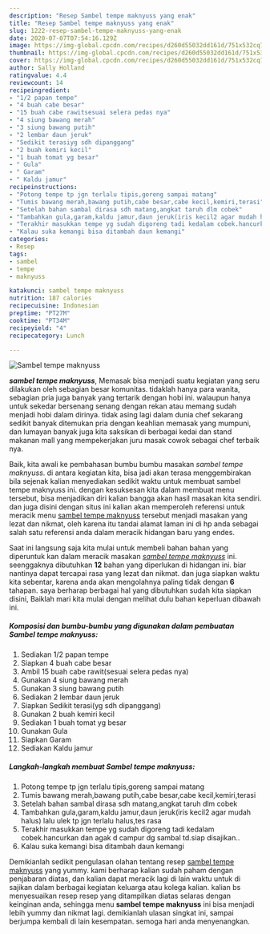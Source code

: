 ```yaml
---
description: "Resep Sambel tempe maknyuss yang enak"
title: "Resep Sambel tempe maknyuss yang enak"
slug: 1222-resep-sambel-tempe-maknyuss-yang-enak
date: 2020-07-07T07:54:16.129Z
image: https://img-global.cpcdn.com/recipes/d260d55032dd161d/751x532cq70/sambel-tempe-maknyuss-foto-resep-utama.jpg
thumbnail: https://img-global.cpcdn.com/recipes/d260d55032dd161d/751x532cq70/sambel-tempe-maknyuss-foto-resep-utama.jpg
cover: https://img-global.cpcdn.com/recipes/d260d55032dd161d/751x532cq70/sambel-tempe-maknyuss-foto-resep-utama.jpg
author: Sally Holland
ratingvalue: 4.4
reviewcount: 14
recipeingredient:
- "1/2 papan tempe"
- "4 buah cabe besar"
- "15 buah cabe rawitsesuai selera pedas nya"
- "4 siung bawang merah"
- "3 siung bawang putih"
- "2 lembar daun jeruk"
- "Sedikit terasiyg sdh dipanggang"
- "2 buah kemiri kecil"
- "1 buah tomat yg besar"
- " Gula"
- " Garam"
- " Kaldu jamur"
recipeinstructions:
- "Potong tempe tp jgn terlalu tipis,goreng sampai matang"
- "Tumis bawang merah,bawang putih,cabe besar,cabe kecil,kemiri,terasi"
- "Setelah bahan sambal dirasa sdh matang,angkat taruh dlm cobek"
- "Tambahkan gula,garam,kaldu jamur,daun jeruk(iris kecil2 agar mudah halus) lalu ulek tp jgn terlalu halus,tes rasa"
- "Terakhir masukkan tempe yg sudah digoreng tadi kedalam cobek.hancurkan dan agak d campur dg sambal td.siap disajikan.."
- "Kalau suka kemangi bisa ditambah daun kemangi"
categories:
- Resep
tags:
- sambel
- tempe
- maknyuss

katakunci: sambel tempe maknyuss 
nutrition: 187 calories
recipecuisine: Indonesian
preptime: "PT27M"
cooktime: "PT34M"
recipeyield: "4"
recipecategory: Lunch

---
```



![Sambel tempe maknyuss](https://img-global.cpcdn.com/recipes/d260d55032dd161d/751x532cq70/sambel-tempe-maknyuss-foto-resep-utama.jpg)

<b><i>sambel tempe maknyuss</i></b>, Memasak bisa menjadi suatu kegiatan yang seru dilakukan oleh sebagian besar komunitas. tidaklah hanya para wanita, sebagian pria juga banyak yang tertarik dengan hobi ini. walaupun hanya untuk sekedar bersenang senang dengan rekan atau memang sudah menjadi hobi dalam dirinya. tidak asing lagi dalam dunia chef sekarang sedikit banyak ditemukan pria dengan keahlian memasak yang mumpuni, dan lumayan banyak juga kita saksikan di berbagai kedai dan stand makanan mall yang mempekerjakan juru masak cowok sebagai chef terbaik nya.

Baik, kita awali ke pembahasan bumbu bumbu masakan <i>sambel tempe maknyuss</i>. di antara kegiatan kita, bisa jadi akan terasa menggembirakan bila sejenak kalian menyediakan sedikit waktu untuk membuat sambel tempe maknyuss ini. dengan kesuksesan kita dalam membuat menu tersebut, bisa menjadikan diri kalian bangga akan hasil masakan kita sendiri. dan juga disini dengan situs ini kalian akan memperoleh referensi untuk meracik menu <u>sambel tempe maknyuss</u> tersebut menjadi masakan yang lezat dan nikmat, oleh karena itu tandai alamat laman ini di hp anda sebagai salah satu referensi anda dalam meracik hidangan baru yang endes.




Saat ini langsung saja kita mulai untuk membeli bahan bahan yang diperuntuk kan dalam meracik masakan <u><i>sambel tempe maknyuss</i></u> ini. seenggaknya dibutuhkan <b>12</b> bahan yang diperlukan di hidangan ini. biar nantinya dapat tercapai rasa yang lezat dan nikmat. dan juga siapkan waktu kita sebentar, karena anda akan mengolahnya paling tidak dengan <b>6</b> tahapan. saya berharap berbagai hal yang dibutuhkan sudah kita siapkan disini, Baiklah mari kita mulai dengan melihat dulu bahan keperluan dibawah ini.

<!--inarticleads1-->

##### Komposisi dan bumbu-bumbu yang digunakan dalam pembuatan Sambel tempe maknyuss:

1. Sediakan 1/2 papan tempe
1. Siapkan 4 buah cabe besar
1. Ambil 15 buah cabe rawit(sesuai selera pedas nya)
1. Gunakan 4 siung bawang merah
1. Gunakan 3 siung bawang putih
1. Sediakan 2 lembar daun jeruk
1. Siapkan Sedikit terasi(yg sdh dipanggang)
1. Gunakan 2 buah kemiri kecil
1. Sediakan 1 buah tomat yg besar
1. Gunakan  Gula
1. Siapkan  Garam
1. Sediakan  Kaldu jamur




<!--inarticleads2-->

##### Langkah-langkah membuat Sambel tempe maknyuss:

1. Potong tempe tp jgn terlalu tipis,goreng sampai matang
1. Tumis bawang merah,bawang putih,cabe besar,cabe kecil,kemiri,terasi
1. Setelah bahan sambal dirasa sdh matang,angkat taruh dlm cobek
1. Tambahkan gula,garam,kaldu jamur,daun jeruk(iris kecil2 agar mudah halus) lalu ulek tp jgn terlalu halus,tes rasa
1. Terakhir masukkan tempe yg sudah digoreng tadi kedalam cobek.hancurkan dan agak d campur dg sambal td.siap disajikan..
1. Kalau suka kemangi bisa ditambah daun kemangi




Demikianlah sedikit pengulasan olahan tentang resep <u>sambel tempe maknyuss</u> yang yummy. kami berharap kalian sudah paham dengan penjabaran diatas, dan kalian dapat meracik lagi di lain waktu untuk di sajikan dalam berbagai kegiatan keluarga atau kolega kalian. kalian bs menyesuaikan resep resep yang ditampilkan diatas selaras dengan keinginan anda, sehingga menu <b>sambel tempe maknyuss</b> ini bisa menjadi lebih yummy dan nikmat lagi. demikianlah ulasan singkat ini, sampai berjumpa kembali di lain kesempatan. semoga hari anda menyenangkan.
